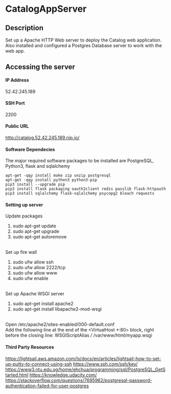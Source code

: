 # CatalogAppServer


## Description
Set up a Apache HTTP Web server to deploy the Catalog web application. Also installed and configured a Postgres Database server to work with the web app. 


## Accessing the server

#### IP Address
52.42.245.189

#### SSH Port
2200

#### Public URL
http://catalog.52.42.245.189.nip.io/

#### Software Dependecies
The major required software packages to be installed are PostgreSQL, Python3, flask and sqlalchemy

    apt-get -qqy install make zip unzip postgresql
    apt-get -qqy install python3 python3-pip
    pip3 install --upgrade pip
    pip3 install flask packaging oauth2client redis passlib flask-httpauth
    pip3 install sqlalchemy flask-sqlalchemy psycopg2 bleach requests

#### Setting up server
   Update packages <br>
1. sudo apt-get update
2. sudo apt-get upgrade
3. sudo apt-get autoremove

<br> Set up fire wall<br>
1. sudo ufw allow ssh
2. sudo ufw allow 2222/tcp
3. sudo ufw allow www
4. sudo ufw enable

<br> Set up Apache WSGI server <br>
1. sudo apt-get install apache2
2. sudo apt-get install libapache2-mod-wsgi

<br>Open /etc/apache2/sites-enabled/000-default.conf
<br>Add the following line at the end of the <VirtualHost *:80> block, right before the closing </VirtualHost> line: WSGIScriptAlias / /var/www/html/myapp.wsgi

#### Third Party Resources
https://lightsail.aws.amazon.com/ls/docs/en/articles/lightsail-how-to-set-up-putty-to-connect-using-ssh
https://www.ssh.com/ssh/key/
https://www3.ntu.edu.sg/home/ehchua/programming/sql/PostgreSQL_GetStarted.html
https://knowledge.udacity.com/
https://stackoverflow.com/questions/7695962/postgresql-password-authentication-failed-for-user-postgres
